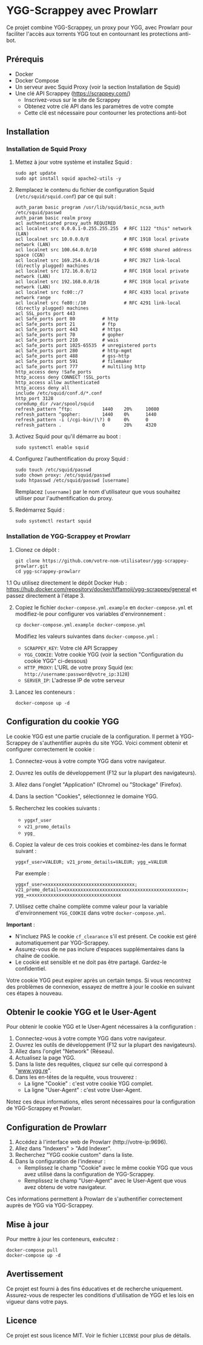 # YGG-Scrappey avec Prowlarr

Ce projet combine YGG-Scrappey, un proxy pour YGG, avec Prowlarr pour faciliter l'accès aux torrents YGG tout en contournant les protections anti-bot.

## Prérequis

- Docker
- Docker Compose
- Un serveur avec Squid Proxy (voir la section Installation de Squid)
- Une clé API Scrappey (https://scrappey.com/)
  - Inscrivez-vous sur le site de Scrappey
  - Obtenez votre clé API dans les paramètres de votre compte
  - Cette clé est nécessaire pour contourner les protections anti-bot

## Installation

### Installation de Squid Proxy

1. Mettez à jour votre système et installez Squid :
   ```
   sudo apt update
   sudo apt install squid apache2-utils -y
   ```

2. Remplacez le contenu du fichier de configuration Squid (`/etc/squid/squid.conf`) par ce qui suit :
   ```
   auth_param basic program /usr/lib/squid/basic_ncsa_auth /etc/squid/passwd
   auth_param basic realm proxy
   acl authenticated proxy_auth REQUIRED
   acl localnet src 0.0.0.1-0.255.255.255  # RFC 1122 "this" network (LAN)
   acl localnet src 10.0.0.0/8             # RFC 1918 local private network (LAN)
   acl localnet src 100.64.0.0/10          # RFC 6598 shared address space (CGN)
   acl localnet src 169.254.0.0/16         # RFC 3927 link-local (directly plugged) machines
   acl localnet src 172.16.0.0/12          # RFC 1918 local private network (LAN)
   acl localnet src 192.168.0.0/16         # RFC 1918 local private network (LAN)
   acl localnet src fc00::/7               # RFC 4193 local private network range
   acl localnet src fe80::/10              # RFC 4291 link-local (directly plugged) machines
   acl SSL_ports port 443
   acl Safe_ports port 80          # http
   acl Safe_ports port 21          # ftp
   acl Safe_ports port 443         # https
   acl Safe_ports port 70          # gopher
   acl Safe_ports port 210         # wais
   acl Safe_ports port 1025-65535  # unregistered ports
   acl Safe_ports port 280         # http-mgmt
   acl Safe_ports port 488         # gss-http
   acl Safe_ports port 591         # filemaker
   acl Safe_ports port 777         # multiling http
   http_access deny !Safe_ports
   http_access deny CONNECT !SSL_ports
   http_access allow authenticated
   http_access deny all
   include /etc/squid/conf.d/*.conf
   http_port 3128
   coredump_dir /var/spool/squid
   refresh_pattern ^ftp:           1440    20%     10080
   refresh_pattern ^gopher:        1440    0%      1440
   refresh_pattern -i (/cgi-bin/|\?) 0     0%      0
   refresh_pattern .               0       20%     4320
   ```

3. Activez Squid pour qu'il démarre au boot :
   ```
   sudo systemctl enable squid
   ```

4. Configurez l'authentification du proxy Squid :
   ```
   sudo touch /etc/squid/passwd
   sudo chown proxy: /etc/squid/passwd
   sudo htpasswd /etc/squid/passwd [username]
   ```
   Remplacez `[username]` par le nom d'utilisateur que vous souhaitez utiliser pour l'authentification du proxy.

5. Redémarrez Squid :
   ```
   sudo systemctl restart squid
   ```

### Installation de YGG-Scrappey et Prowlarr

1. Clonez ce dépôt :
   ```
   git clone https://github.com/votre-nom-utilisateur/ygg-scrappey-prowlarr.git
   cd ygg-scrappey-prowlarr
   ```

1.1 Ou utilisez directement le dépôt Docker Hub : https://hub.docker.com/repository/docker/tiffamoji/ygg-scrappey/general et passez directement à l'étape 3.

2. Copiez le fichier `docker-compose.yml.example` en `docker-compose.yml` et modifiez-le pour configurer vos variables d'environnement :
   ```
   cp docker-compose.yml.example docker-compose.yml
   ```
   Modifiez les valeurs suivantes dans `docker-compose.yml` :
   - `SCRAPPEY_KEY`: Votre clé API Scrappey
   - `YGG_COOKIE`: Votre cookie YGG (voir la section "Configuration du cookie YGG" ci-dessous)
   - `HTTP_PROXY`: L'URL de votre proxy Squid (ex: `http://username:password@votre_ip:3128`)
   - `SERVER_IP`: L'adresse IP de votre serveur

3. Lancez les conteneurs :
   ```
   docker-compose up -d
   ```

## Configuration du cookie YGG

Le cookie YGG est une partie cruciale de la configuration. Il permet à YGG-Scrappey de s'authentifier auprès du site YGG. Voici comment obtenir et configurer correctement le cookie :

1. Connectez-vous à votre compte YGG dans votre navigateur.

2. Ouvrez les outils de développement (F12 sur la plupart des navigateurs).

3. Allez dans l'onglet "Application" (Chrome) ou "Stockage" (Firefox).

4. Dans la section "Cookies", sélectionnez le domaine YGG.

5. Recherchez les cookies suivants :
   - `yggxf_user`
   - `v21_promo_details`
   - `ygg_`

6. Copiez la valeur de ces trois cookies et combinez-les dans le format suivant :
   ```
   yggxf_user=VALEUR; v21_promo_details=VALEUR; ygg_=VALEUR
   ```

   Par exemple :
   ```
   yggxf_user=xxxxxxxxxxxxxxxxxxxxxxxxxxxxxxxxx; v21_promo_details=xxxxxxxxxxxxxxxxxxxxxxxxxxxxxxxxxxxxxxxxxxxx=; ygg_=xxxxxxxxxxxxxxxxxxxxxxxxxxxxxxxxxx
   ```

7. Utilisez cette chaîne complète comme valeur pour la variable d'environnement `YGG_COOKIE` dans votre `docker-compose.yml`.

**Important** : 
- N'incluez PAS le cookie `cf_clearance` s'il est présent. Ce cookie est géré automatiquement par YGG-Scrappey.
- Assurez-vous de ne pas inclure d'espaces supplémentaires dans la chaîne de cookie.
- Le cookie est sensible et ne doit pas être partagé. Gardez-le confidentiel.

Votre cookie YGG peut expirer après un certain temps. Si vous rencontrez des problèmes de connexion, essayez de mettre à jour le cookie en suivant ces étapes à nouveau.

## Obtenir le cookie YGG et le User-Agent

Pour obtenir le cookie YGG et le User-Agent nécessaires à la configuration :

1. Connectez-vous à votre compte YGG dans votre navigateur.
2. Ouvrez les outils de développement (F12 sur la plupart des navigateurs).
3. Allez dans l'onglet "Network" (Réseau).
4. Actualisez la page YGG.
5. Dans la liste des requêtes, cliquez sur celle qui correspond à "www.ygg.re".
6. Dans les en-têtes de la requête, vous trouverez :
   - La ligne "Cookie" : c'est votre cookie YGG complet.
   - La ligne "User-Agent" : c'est votre User-Agent.

Notez ces deux informations, elles seront nécessaires pour la configuration de YGG-Scrappey et Prowlarr.

## Configuration de Prowlarr

1. Accédez à l'interface web de Prowlarr (http://votre-ip:9696).
2. Allez dans "Indexers" > "Add Indexer".
3. Recherchez "YGG cookie custom" dans la liste.
4. Dans la configuration de l'indexeur :
   - Remplissez le champ "Cookie" avec le même cookie YGG que vous avez utilisé dans la configuration de YGG-Scrappey.
   - Remplissez le champ "User-Agent" avec le User-Agent que vous avez obtenu de votre navigateur.

Ces informations permettent à Prowlarr de s'authentifier correctement auprès de YGG via YGG-Scrappey.

## Mise à jour

Pour mettre à jour les conteneurs, exécutez :
```
docker-compose pull
docker-compose up -d
```

## Avertissement

Ce projet est fourni à des fins éducatives et de recherche uniquement. Assurez-vous de respecter les conditions d'utilisation de YGG et les lois en vigueur dans votre pays.

## Licence

Ce projet est sous licence MIT. Voir le fichier `LICENSE` pour plus de détails.
